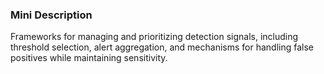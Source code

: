 ### Mini Description

Frameworks for managing and prioritizing detection signals, including threshold selection, alert aggregation, and mechanisms for handling false positives while maintaining sensitivity.
